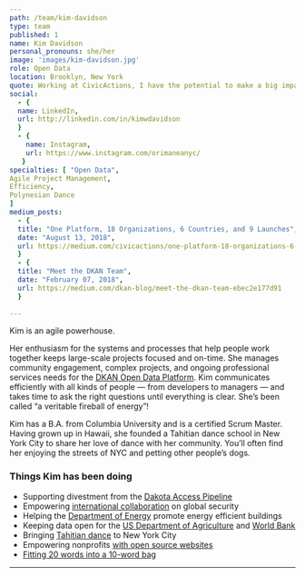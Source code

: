 ```yaml
---
path: /team/kim-davidson
type: team
published: 1
name: Kim Davidson
personal_pronouns: she/her
image: 'images/kim-davidson.jpg'
role: Open Data
location: Brooklyn, New York
quote: Working at CivicActions, I have the potential to make a big impact on social change.
social: 
  - {
  name: LinkedIn,
  url: http://linkedin.com/in/kimwdavidson
  }
  - {
    name: Instagram,
    url: https://www.instagram.com/orimaneanyc/
   }
specialties: [ "Open Data",
Agile Project Management,
Efficiency,
Polynesian Dance
]
medium_posts: 
  - {
  title: "One Platform, 18 Organizations, 6 Countries, and 9 Launches",
  date: "August 13, 2018",
  url: https://medium.com/civicactions/one-platform-18-organizations-6-countries-and-9-launches-723016365468
  }
  - {
  title: "Meet the DKAN Team",
  date: "February 07, 2018",
  url: https://medium.com/dkan-blog/meet-the-dkan-team-ebec2e177d91
  }
  
---
```


Kim is an agile powerhouse.

Her enthusiasm for the systems and processes that help people work together keeps large-scale projects focused and on-time. She manages community engagement, complex projects, and ongoing professional services needs for the [DKAN Open Data Platform](https://getdkan.org/). Kim communicates efficiently with all kinds of people — from developers to managers — and takes time to ask the right questions until everything is clear. She’s been called “a veritable fireball of energy”!

Kim has a B.A. from Columbia University and is a certified Scrum Master. Having grown up in Hawaii, she founded a Tahitian dance school in New York City to share her love of dance with her community. You’ll often find her enjoying the streets of NYC and petting other people’s dogs.




### Things Kim has been doing
* Supporting divestment from the [Dakota Access Pipeline](https://starvethesnake.com/)
* Empowering [international collaboration](https://civicactions.com/case-study/globalnet) on global security
* Helping the [Department of Energy](https://betterbuildingsinitiative.energy.gov/) promote energy efficient buildings
* Keeping data open for the [US Department of Agriculture](https://www.usda.gov/) and [World Bank](https://www.worldbank.org/)
* Bringing [Tahitian dance](http://orimanea.com/) to New York City
* Empowering nonprofits [with open source websites](https://www.advomatic.com/)
* [Fitting 20 words into a 10-word bag](https://medium.com/civicactions/meet-kim-davidson-civicactions-open-data-project-manager-and-resident-tahitian-dancer-2363070f0c7f)


-------------------------------
